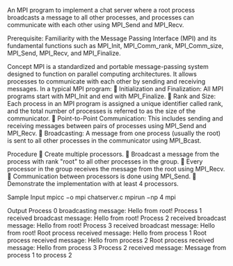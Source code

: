 An MPI program to implement a chat server where a root process broadcasts a
message to all other processes, and processes can communicate with each other
using MPI_Send and MPI_Recv.

Prerequisite: Familiarity with the Message Passing Interface (MPI) and its fundamental
functions such as MPI_Init, MPI_Comm_rank, MPI_Comm_size, MPI_Send, MPI_Recv, and
MPI_Finalize.

Concept
MPI is a standardized and portable message-passing system designed to function on
parallel computing architectures. It allows processes to communicate with each other by
sending and receiving messages.
In a typical MPI program:
 Initialization and Finalization: All MPI programs start with MPI_Init and end with
MPI_Finalize.
 Rank and Size: Each process in an MPI program is assigned a unique identifier called
rank, and the total number of processes is referred to as the size of the communicator.
 Point-to-Point Communication: This includes sending and receiving messages between
pairs of processes using MPI_Send and MPI_Recv.
 Broadcasting: A message from one process (usually the root) is sent to all other
processes in the communicator using MPI_Bcast.

Procedure
 Create multiple processors.
 Broadcast a message from the process with rank "root" to all other processes in the
group.
 Every processor in the group receives the message from the root using MPI_Recv.
 Communication between processors is done using MPI_Send.
 Demonstrate the implementation with at least 4 processors.

Sample Input
mpicc −o mpi chatserver.c
mpirun −np 4 mpi

Output
Process 0 broadcasting message: Hello from root!
Process 1 received broadcast message: Hello from root!
Process 2 received broadcast message: Hello from root!
Process 3 received broadcast message: Hello from root!
Root process received message: Hello from process 1
Root process received message: Hello from process 2
Root process received message: Hello from process 3
Process 2 received message: Message from process 1 to process 2
